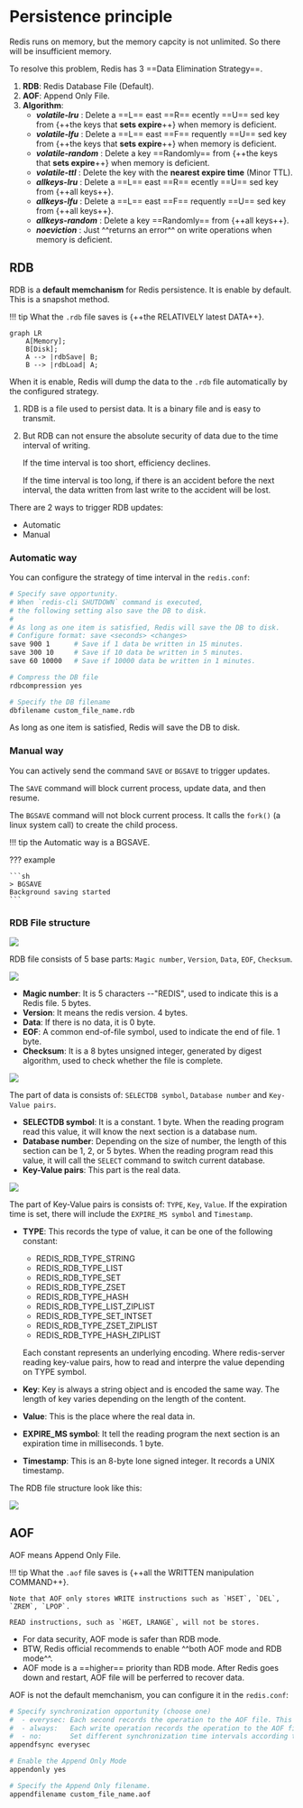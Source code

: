 # Persistence principle

Redis runs on memory, but the memory capcity is not unlimited. So there will be insufficient memory.

To resolve this problem, Redis has 3 ==Data Elimination Strategy==.

1. **RDB**: Redis Database File (Default).
2. **AOF**: Append Only File.
3. **Algorithm**: 
    - ***volatile-lru*** : Delete a ==L== east ==R== ecently ==U== sed key from {++the keys that **sets expire**++} when memory is deficient.
    - ***volatile-lfu*** : Delete a ==L== east ==F== requently ==U== sed key from {++the keys that **sets expire**++} when memory is deficient.
    - ***volatile-random*** : Delete a key ==Randomly== from {++the keys that **sets expire**++} when memory is deficient. 
    - ***volatile-ttl*** : Delete the key with the **nearest expire time** (Minor TTL).
    - ***allkeys-lru*** : Delete a ==L== east ==R== ecently ==U== sed key from {++all keys++}.
    - ***allkeys-lfu*** : Delete a ==L== east ==F== requently ==U== sed key from {++all keys++}.
    - ***allkeys-random*** : Delete a key ==Randomly== from {++all keys++}.
    - ***noeviction*** : Just ^^returns an error^^ on write operations when memory is deficient.


## RDB

RDB is a **default memchanism** for Redis persistence. It is enable by default. This is a snapshot method. 

!!! tip
    What the `.rdb` file saves is {++the RELATIVELY latest DATA++}.

``` mermaid
graph LR
    A[Memory];
    B[Disk];
    A --> |rdbSave| B;
    B --> |rdbLoad| A;
```

When it is enable, Redis will dump the data to the `.rdb` file automatically by the configured strategy.

1. RDB is a file used to persist data. It is a binary file and is easy to transmit.
2. But RDB can not ensure the absolute security of data due to the time interval of writing. 

    If the time interval is too short, efficiency declines.

    If the time interval is too long, if there is an accident before the next interval, the data written from last write to the accident will be lost.

There are 2 ways to trigger RDB updates: 

- Automatic 
- Manual

### Automatic way 
You can configure the strategy of time interval in the `redis.conf`:

```sh title="redis.conf"
# Specify save opportunity.
# When `redis-cli SHUTDOWN` command is executed, 
# the following setting also save the DB to disk.
# 
# As long as one item is satisfied, Redis will save the DB to disk.
# Configure format: save <seconds> <changes>
save 900 1      # Save if 1 data be written in 15 minutes.
save 300 10     # Save if 10 data be written in 5 minutes.
save 60 10000   # Save if 10000 data be written in 1 minutes.

# Compress the DB file
rdbcompression yes

# Specify the DB filename
dbfilename custom_file_name.rdb
```
As long as one item is satisfied, Redis will save the DB to disk.


### Manual way

You can actively send the command `SAVE` or `BGSAVE` to trigger updates.

The `SAVE` command will block current process, update data, and then resume.

The `BGSAVE` command will not block current process. It calls the `fork()` (a linux system call) to create the child process.


!!! tip
    the Automatic way is a BGSAVE.

??? example

    ```sh
    > BGSAVE
    Background saving started
    ```

### RDB File structure

![](https://cdn.jsdelivr.net/gh/TCP404/Picgo/blog/illustration-pic/redis/rdb-structure-1.png)

RDB file consists of 5 base parts: `Magic number`, `Version`, `Data`, `EOF`, `Checksum`.


![](https://cdn.jsdelivr.net/gh/TCP404/Picgo/blog/illustration-pic/redis/rdb-structure-2.png)

- **Magic number**: It is 5 characters --"REDIS", used to indicate this is a Redis file. 5 bytes.
- **Version**: It means the redis version. 4 bytes.
- **Data**: If there is no data, it is 0 byte.
- **EOF**: A common end-of-file symbol, used to indicate the end of file. 1 byte.
- **Checksum**: It is a 8 bytes unsigned integer, generated by digest algorithm, used to check whether the file is complete. 


![](https://cdn.jsdelivr.net/gh/TCP404/Picgo/blog/illustration-pic/redis/rdb-structure-3.png)

The part of data is consists of: `SELECTDB symbol`, `Database number` and  `Key-Value pairs`.

- **SELECTDB symbol**: It is a constant. 1 byte. When the reading program read this value, it will know the next section is a database num.
- **Database number**: Depending on the size of number, the length of this section can be 1, 2, or 5 bytes. When the reading program read this value, it will call the `SELECT` command to switch current database.
- **Key-Value pairs**: This part is the real data.

![](https://cdn.jsdelivr.net/gh/TCP404/Picgo/blog/illustration-pic/redis/rdb-structure-4.png)

The part of Key-Value pairs is consists of: `TYPE`, `Key`, `Value`. If the expiration time is set, there will include the `EXPIRE_MS symbol` and `Timestamp`.

- **TYPE**: This records the type of value, it can be one of the following constant:
    
    - REDIS_RDB_TYPE_STRING
    - REDIS_RDB_TYPE_LIST
    - REDIS_RDB_TYPE_SET
    - REDIS_RDB_TYPE_ZSET
    - REDIS_RDB_TYPE_HASH
    - REDIS_RDB_TYPE_LIST_ZIPLIST
    - REDIS_RDB_TYPE_SET_INTSET
    - REDIS_RDB_TYPE_ZSET_ZIPLIST
    - REDIS_RDB_TYPE_HASH_ZIPLIST

    Each constant represents an underlying encoding. Where redis-server reading key-value pairs, how to read and interpre the value depending on TYPE symbol.
    
- **Key**: Key is always a string object and is encoded the same way. The length of key varies depending on the length of the content. 

- **Value**: This is the place where the real data in. 
- **EXPIRE_MS symbol**: It tell the reading program the next section is an expiration time in milliseconds. 1 byte.
- **Timestamp**: This is an 8-byte lone signed integer. It records a UNIX timestamp.

The RDB file structure look like this:

![](https://cdn.jsdelivr.net/gh/TCP404/Picgo/blog/illustration-pic/redis/rdb-structure-5.png)




## AOF
AOF means Append Only File. 

!!! tip
    What the `.aof` file saves is {++all the WRITTEN manipulation COMMAND++}.

    Note that AOF only stores WRITE instructions such as `HSET`, `DEL`, `ZREM`, `LPOP`.

    READ instructions, such as `HGET, LRANGE`, will not be stores.

- For data security, AOF mode is safer than RDB mode. 
- BTW, Redis official recommends to enable ^^both AOF mode and RDB mode^^.
- AOF mode is a ==higher== priority than RDB mode. After Redis goes down and restart, AOF file will be perferred to recover data.

AOF is not the default memchanism, you can configure it in the `redis.conf`:
```sh title="redis.conf"
# Specify synchronization opportunity (choose one)
#  - everysec: Each second records the operation to the AOF file. This is DEFAULT configure.
#  - always:   Each write operation records the operation to the AOF file, but efficiency is low.
#  - no:       Set different synchronization time intervals according to the runtime environment
appendfsync everysec 

# Enable the Append Only Mode
appendonly yes

# Specify the Append Only filename.
appendfilename custom_file_name.aof

```